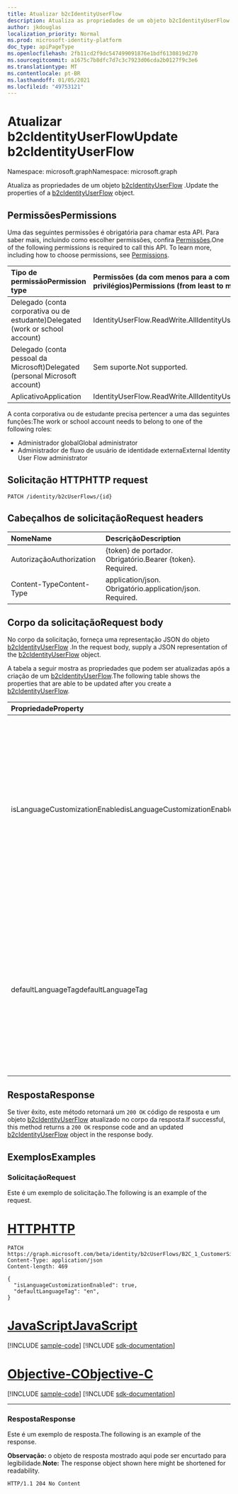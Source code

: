 ```yaml
---
title: Atualizar b2cIdentityUserFlow
description: Atualiza as propriedades de um objeto b2cIdentityUserFlow.
author: jkdouglas
localization_priority: Normal
ms.prod: microsoft-identity-platform
doc_type: apiPageType
ms.openlocfilehash: 2fb11cd2f9dc547499091876e1bdf6130819d270
ms.sourcegitcommit: a1675c7b8dfc7d7c3c7923d06cda2b0127f9c3e6
ms.translationtype: MT
ms.contentlocale: pt-BR
ms.lasthandoff: 01/05/2021
ms.locfileid: "49753121"
---
```

# <a name="update-b2cidentityuserflow"></a><span data-ttu-id="1b1c9-103">Atualizar b2cIdentityUserFlow</span><span class="sxs-lookup"><span data-stu-id="1b1c9-103">Update b2cIdentityUserFlow</span></span>

<span data-ttu-id="1b1c9-104">Namespace: microsoft.graph</span><span class="sxs-lookup"><span data-stu-id="1b1c9-104">Namespace: microsoft.graph</span></span>

<span data-ttu-id="1b1c9-105">Atualiza as propriedades de um objeto [b2cIdentityUserFlow](../resources/b2cidentityuserflow.md) .</span><span class="sxs-lookup"><span data-stu-id="1b1c9-105">Update the properties of a [b2cIdentityUserFlow](../resources/b2cidentityuserflow.md) object.</span></span>

## <a name="permissions"></a><span data-ttu-id="1b1c9-106">Permissões</span><span class="sxs-lookup"><span data-stu-id="1b1c9-106">Permissions</span></span>

<span data-ttu-id="1b1c9-p101">Uma das seguintes permissões é obrigatória para chamar esta API. Para saber mais, incluindo como escolher permissões, confira [Permissões](/graph/permissions-reference).</span><span class="sxs-lookup"><span data-stu-id="1b1c9-p101">One of the following permissions is required to call this API. To learn more, including how to choose permissions, see [Permissions](/graph/permissions-reference).</span></span>

|<span data-ttu-id="1b1c9-109">Tipo de permissão</span><span class="sxs-lookup"><span data-stu-id="1b1c9-109">Permission type</span></span>      | <span data-ttu-id="1b1c9-110">Permissões (da com menos para a com mais privilégios)</span><span class="sxs-lookup"><span data-stu-id="1b1c9-110">Permissions (from least to most privileged)</span></span>              |
|:--------------------|:---------------------------------------------------------|
|<span data-ttu-id="1b1c9-111">Delegado (conta corporativa ou de estudante)</span><span class="sxs-lookup"><span data-stu-id="1b1c9-111">Delegated (work or school account)</span></span>|<span data-ttu-id="1b1c9-112">IdentityUserFlow.ReadWrite.All</span><span class="sxs-lookup"><span data-stu-id="1b1c9-112">IdentityUserFlow.ReadWrite.All</span></span>|
|<span data-ttu-id="1b1c9-113">Delegado (conta pessoal da Microsoft)</span><span class="sxs-lookup"><span data-stu-id="1b1c9-113">Delegated (personal Microsoft account)</span></span>| <span data-ttu-id="1b1c9-114">Sem suporte.</span><span class="sxs-lookup"><span data-stu-id="1b1c9-114">Not supported.</span></span>|
|<span data-ttu-id="1b1c9-115">Aplicativo</span><span class="sxs-lookup"><span data-stu-id="1b1c9-115">Application</span></span>|<span data-ttu-id="1b1c9-116">IdentityUserFlow.ReadWrite.All</span><span class="sxs-lookup"><span data-stu-id="1b1c9-116">IdentityUserFlow.ReadWrite.All</span></span>|

<span data-ttu-id="1b1c9-117">A conta corporativa ou de estudante precisa pertencer a uma das seguintes funções:</span><span class="sxs-lookup"><span data-stu-id="1b1c9-117">The work or school account needs to belong to one of the following roles:</span></span>

* <span data-ttu-id="1b1c9-118">Administrador global</span><span class="sxs-lookup"><span data-stu-id="1b1c9-118">Global administrator</span></span>
* <span data-ttu-id="1b1c9-119">Administrador de fluxo de usuário de identidade externa</span><span class="sxs-lookup"><span data-stu-id="1b1c9-119">External Identity User Flow administrator</span></span>

## <a name="http-request"></a><span data-ttu-id="1b1c9-120">Solicitação HTTP</span><span class="sxs-lookup"><span data-stu-id="1b1c9-120">HTTP request</span></span>

<!-- {
  "blockType": "ignored"
}
-->

``` http
PATCH /identity/b2cUserFlows/{id}
```

## <a name="request-headers"></a><span data-ttu-id="1b1c9-121">Cabeçalhos de solicitação</span><span class="sxs-lookup"><span data-stu-id="1b1c9-121">Request headers</span></span>

|<span data-ttu-id="1b1c9-122">Nome</span><span class="sxs-lookup"><span data-stu-id="1b1c9-122">Name</span></span>|<span data-ttu-id="1b1c9-123">Descrição</span><span class="sxs-lookup"><span data-stu-id="1b1c9-123">Description</span></span>|
|:---|:---|
|<span data-ttu-id="1b1c9-124">Autorização</span><span class="sxs-lookup"><span data-stu-id="1b1c9-124">Authorization</span></span>|<span data-ttu-id="1b1c9-p102">{token} de portador. Obrigatório.</span><span class="sxs-lookup"><span data-stu-id="1b1c9-p102">Bearer {token}. Required.</span></span>|
|<span data-ttu-id="1b1c9-127">Content-Type</span><span class="sxs-lookup"><span data-stu-id="1b1c9-127">Content-Type</span></span>|<span data-ttu-id="1b1c9-p103">application/json. Obrigatório.</span><span class="sxs-lookup"><span data-stu-id="1b1c9-p103">application/json. Required.</span></span>|

## <a name="request-body"></a><span data-ttu-id="1b1c9-130">Corpo da solicitação</span><span class="sxs-lookup"><span data-stu-id="1b1c9-130">Request body</span></span>

<span data-ttu-id="1b1c9-131">No corpo da solicitação, forneça uma representação JSON do objeto [b2cIdentityUserFlow](../resources/b2cidentityuserflow.md) .</span><span class="sxs-lookup"><span data-stu-id="1b1c9-131">In the request body, supply a JSON representation of the [b2cIdentityUserFlow](../resources/b2cidentityuserflow.md) object.</span></span>

<span data-ttu-id="1b1c9-132">A tabela a seguir mostra as propriedades que podem ser atualizadas após a criação de um [b2cIdentityUserFlow](../resources/b2cidentityuserflow.md).</span><span class="sxs-lookup"><span data-stu-id="1b1c9-132">The following table shows the properties that are able to be updated after you create a [b2cIdentityUserFlow](../resources/b2cidentityuserflow.md).</span></span>

|<span data-ttu-id="1b1c9-133">Propriedade</span><span class="sxs-lookup"><span data-stu-id="1b1c9-133">Property</span></span>|<span data-ttu-id="1b1c9-134">Tipo</span><span class="sxs-lookup"><span data-stu-id="1b1c9-134">Type</span></span>|<span data-ttu-id="1b1c9-135">Descrição</span><span class="sxs-lookup"><span data-stu-id="1b1c9-135">Description</span></span>|
|:---|:---|:---|
|<span data-ttu-id="1b1c9-136">isLanguageCustomizationEnabled</span><span class="sxs-lookup"><span data-stu-id="1b1c9-136">isLanguageCustomizationEnabled</span></span>|<span data-ttu-id="1b1c9-137">Booliano</span><span class="sxs-lookup"><span data-stu-id="1b1c9-137">Boolean</span></span>|<span data-ttu-id="1b1c9-138">A propriedade que determina se a personalização de idioma é habilitada dentro do fluxo do usuário do B2C.</span><span class="sxs-lookup"><span data-stu-id="1b1c9-138">The property that determines whether language customization is enabled within the B2C user flow.</span></span> <span data-ttu-id="1b1c9-139">A personalização de idioma não é habilitada por padrão para os fluxos de usuário do B2C.</span><span class="sxs-lookup"><span data-stu-id="1b1c9-139">Language customization is not enabled by default for B2C user flows.</span></span>|
|<span data-ttu-id="1b1c9-140">defaultLanguageTag</span><span class="sxs-lookup"><span data-stu-id="1b1c9-140">defaultLanguageTag</span></span>|<span data-ttu-id="1b1c9-141">Cadeia de caracteres</span><span class="sxs-lookup"><span data-stu-id="1b1c9-141">String</span></span>|<span data-ttu-id="1b1c9-142">Indica o idioma padrão do b2cIdentityUserFlow que será usado quando nenhuma `ui_locale` marca for especificada na solicitação.</span><span class="sxs-lookup"><span data-stu-id="1b1c9-142">Indicates the default language of the b2cIdentityUserFlow that is used when no `ui_locale` tag is specified in the request.</span></span> <span data-ttu-id="1b1c9-143">Esse campo é [RFC 5646](https://tools.ietf.org/html/rfc5646) compatível.</span><span class="sxs-lookup"><span data-stu-id="1b1c9-143">This field is [RFC 5646](https://tools.ietf.org/html/rfc5646) compliant.</span></span>|

## <a name="response"></a><span data-ttu-id="1b1c9-144">Resposta</span><span class="sxs-lookup"><span data-stu-id="1b1c9-144">Response</span></span>

<span data-ttu-id="1b1c9-145">Se tiver êxito, este método retornará um `200 OK` código de resposta e um objeto [b2cIdentityUserFlow](../resources/b2cidentityuserflow.md) atualizado no corpo da resposta.</span><span class="sxs-lookup"><span data-stu-id="1b1c9-145">If successful, this method returns a `200 OK` response code and an updated [b2cIdentityUserFlow](../resources/b2cidentityuserflow.md) object in the response body.</span></span>

## <a name="examples"></a><span data-ttu-id="1b1c9-146">Exemplos</span><span class="sxs-lookup"><span data-stu-id="1b1c9-146">Examples</span></span>

### <a name="request"></a><span data-ttu-id="1b1c9-147">Solicitação</span><span class="sxs-lookup"><span data-stu-id="1b1c9-147">Request</span></span>

<span data-ttu-id="1b1c9-148">Este é um exemplo de solicitação.</span><span class="sxs-lookup"><span data-stu-id="1b1c9-148">The following is an example of the request.</span></span>


# <a name="http"></a>[<span data-ttu-id="1b1c9-149">HTTP</span><span class="sxs-lookup"><span data-stu-id="1b1c9-149">HTTP</span></span>](#tab/http)
<!-- {
  "blockType": "request",
  "name": "update_b2cidentityuserflow"
}
-->

``` http
PATCH https://graph.microsoft.com/beta/identity/b2cUserFlows/B2C_1_CustomerSignUp
Content-Type: application/json
Content-length: 469

{
  "isLanguageCustomizationEnabled": true,
  "defaultLanguageTag": "en",
}
```
# <a name="javascript"></a>[<span data-ttu-id="1b1c9-150">JavaScript</span><span class="sxs-lookup"><span data-stu-id="1b1c9-150">JavaScript</span></span>](#tab/javascript)
[!INCLUDE [sample-code](../includes/snippets/javascript/update-b2cidentityuserflow-javascript-snippets.md)]
[!INCLUDE [sdk-documentation](../includes/snippets/snippets-sdk-documentation-link.md)]

# <a name="objective-c"></a>[<span data-ttu-id="1b1c9-151">Objective-C</span><span class="sxs-lookup"><span data-stu-id="1b1c9-151">Objective-C</span></span>](#tab/objc)
[!INCLUDE [sample-code](../includes/snippets/objc/update-b2cidentityuserflow-objc-snippets.md)]
[!INCLUDE [sdk-documentation](../includes/snippets/snippets-sdk-documentation-link.md)]

---


### <a name="response"></a><span data-ttu-id="1b1c9-152">Resposta</span><span class="sxs-lookup"><span data-stu-id="1b1c9-152">Response</span></span>

<span data-ttu-id="1b1c9-153">Este é um exemplo de resposta.</span><span class="sxs-lookup"><span data-stu-id="1b1c9-153">The following is an example of the response.</span></span>

<span data-ttu-id="1b1c9-154">**Observação:** o objeto de resposta mostrado aqui pode ser encurtado para legibilidade.</span><span class="sxs-lookup"><span data-stu-id="1b1c9-154">**Note:** The response object shown here might be shortened for readability.</span></span>
<!-- {
  "blockType": "response",
  "truncated": true,
}
-->

``` http
HTTP/1.1 204 No Content
```

<!-- {
  "type": "#page.annotation",
  "description": "Create b2CUserFlow",
  "keywords": "",
  "section": "documentation",
  "tocPath": "",
  "suppressions": [
    "Error: update_b2cidentityuserflow/userFlowTypeVersion:\r\n      Expected type Single but actual was Int64. Property: userFlowTypeVersion, actual value: '1'",
    "Error: update_b2cidentityuserflow/userFlowTypeVersion:\r\n    Expected type Single but actual was Int64. Property: userFlowTypeVersion, actual value: '1'"
  ]
}-->
